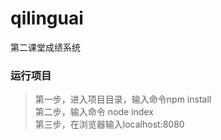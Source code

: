 # qilinguai
第二课堂成绩系统<br>
### 运行项目
>第一步，进入项目目录，输入命令npm install <br>
第二步，输入命令 node index <br>
第三步，在浏览器输入localhost:8080

